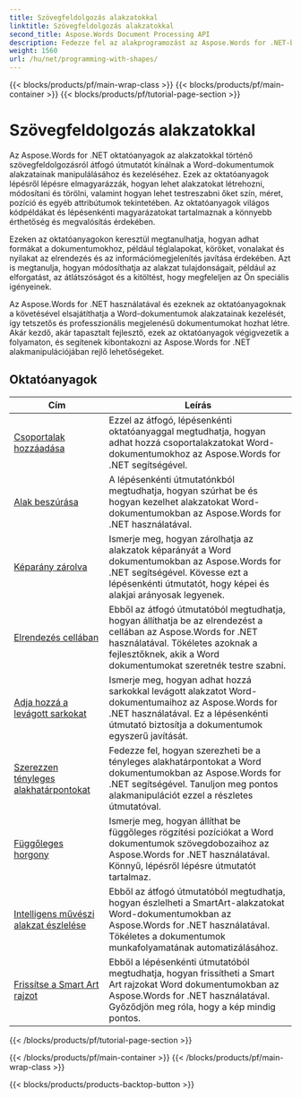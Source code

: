 ```yaml
---
title: Szövegfeldolgozás alakzatokkal
linktitle: Szövegfeldolgozás alakzatokkal
second_title: Aspose.Words Document Processing API
description: Fedezze fel az alakprogramozást az Aspose.Words for .NET-ben. Ismerje meg, hogyan kezelheti és testreszabhatja a Word-dokumentumokban lévő alakzatokat a lépésenkénti oktatóanyagok és a C# nyelvű mintakód segítségével.
weight: 1560
url: /hu/net/programming-with-shapes/
---
```


{{< blocks/products/pf/main-wrap-class >}}
{{< blocks/products/pf/main-container >}}
{{< blocks/products/pf/tutorial-page-section >}}

# Szövegfeldolgozás alakzatokkal

Az Aspose.Words for .NET oktatóanyagok az alakzatokkal történő szövegfeldolgozásról átfogó útmutatót kínálnak a Word-dokumentumok alakzatainak manipulálásához és kezeléséhez. Ezek az oktatóanyagok lépésről lépésre elmagyarázzák, hogyan lehet alakzatokat létrehozni, módosítani és törölni, valamint hogyan lehet testreszabni őket szín, méret, pozíció és egyéb attribútumok tekintetében. Az oktatóanyagok világos kódpéldákat és lépésenkénti magyarázatokat tartalmaznak a könnyebb érthetőség és megvalósítás érdekében.

Ezeken az oktatóanyagokon keresztül megtanulhatja, hogyan adhat formákat a dokumentumokhoz, például téglalapokat, köröket, vonalakat és nyilakat az elrendezés és az információmegjelenítés javítása érdekében. Azt is megtanulja, hogyan módosíthatja az alakzat tulajdonságait, például az elforgatást, az átlátszóságot és a kitöltést, hogy megfeleljen az Ön speciális igényeinek.

Az Aspose.Words for .NET használatával és ezeknek az oktatóanyagoknak a követésével elsajátíthatja a Word-dokumentumok alakzatainak kezelését, így tetszetős és professzionális megjelenésű dokumentumokat hozhat létre. Akár kezdő, akár tapasztalt fejlesztő, ezek az oktatóanyagok végigvezetik a folyamaton, és segítenek kibontakozni az Aspose.Words for .NET alakmanipulációjában rejlő lehetőségeket.

 ## Oktatóanyagok
| Cím | Leírás |
| --- | --- |
| [Csoportalak hozzáadása](./add-group-shape/) | Ezzel az átfogó, lépésenkénti oktatóanyaggal megtudhatja, hogyan adhat hozzá csoportalakzatokat Word-dokumentumokhoz az Aspose.Words for .NET segítségével. |
| [Alak beszúrása](./insert-shape/) | A lépésenkénti útmutatónkból megtudhatja, hogyan szúrhat be és hogyan kezelhet alakzatokat Word-dokumentumokban az Aspose.Words for .NET használatával. |
| [Képarány zárolva](./aspect-ratio-locked/) | Ismerje meg, hogyan zárolhatja az alakzatok képarányát a Word dokumentumokban az Aspose.Words for .NET segítségével. Kövesse ezt a lépésenkénti útmutatót, hogy képei és alakjai arányosak legyenek. |
| [Elrendezés cellában](./layout-in-cell/) | Ebből az átfogó útmutatóból megtudhatja, hogyan állíthatja be az elrendezést a cellában az Aspose.Words for .NET használatával. Tökéletes azoknak a fejlesztőknek, akik a Word dokumentumokat szeretnék testre szabni. |
| [Adja hozzá a levágott sarkokat](./add-corners-snipped/) | Ismerje meg, hogyan adhat hozzá sarkokkal levágott alakzatot Word-dokumentumaihoz az Aspose.Words for .NET használatával. Ez a lépésenkénti útmutató biztosítja a dokumentumok egyszerű javítását. |
| [Szerezzen tényleges alakhatárpontokat](./get-actual-shape-bounds-points/) | Fedezze fel, hogyan szerezheti be a tényleges alakhatárpontokat a Word dokumentumokban az Aspose.Words for .NET segítségével. Tanuljon meg pontos alakmanipulációt ezzel a részletes útmutatóval. |
| [Függőleges horgony](./vertical-anchor/) | Ismerje meg, hogyan állíthat be függőleges rögzítési pozíciókat a Word dokumentumok szövegdobozaihoz az Aspose.Words for .NET használatával. Könnyű, lépésről lépésre útmutatót tartalmaz.|
| [Intelligens művészi alakzat észlelése](./detect-smart-art-shape/) | Ebből az átfogó útmutatóból megtudhatja, hogyan észlelheti a SmartArt-alakzatokat Word-dokumentumokban az Aspose.Words for .NET használatával. Tökéletes a dokumentumok munkafolyamatának automatizálásához. |
| [Frissítse a Smart Art rajzot](./update-smart-art-drawing/) | Ebből a lépésenkénti útmutatóból megtudhatja, hogyan frissítheti a Smart Art rajzokat Word dokumentumokban az Aspose.Words for .NET használatával. Győződjön meg róla, hogy a kép mindig pontos. |
{{< /blocks/products/pf/tutorial-page-section >}}

{{< /blocks/products/pf/main-container >}}
{{< /blocks/products/pf/main-wrap-class >}}

{{< blocks/products/products-backtop-button >}}
